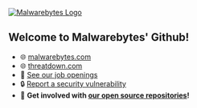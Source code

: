 [![Malwarebytes Logo](https://raw.githubusercontent.com/Malwarebytes/.github/main/profile/corp_banner.png)](https://malwarebytes.com)

## Welcome to Malwarebytes' Github!

* :globe_with_meridians: [malwarebytes.com](https://www.malwarebytes.com)
* :globe_with_meridians: [threatdown.com](https://www.threatdown.com)
* :handshake: [See our job openings](https://www.malwarebytes.com/jobs)
* :lock: [Report a security vulnerability](https://www.malwarebytes.com/secure)
* :open_hands: **Get involved with [our open source repositories](https://github.com/orgs/Malwarebytes/repositories)!**
